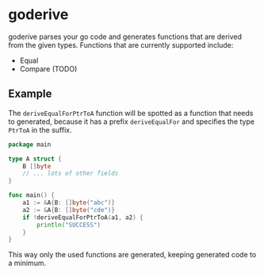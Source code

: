 # goderive

goderive parses your go code and generates functions that are derived from the given types. Functions that are currently supported include:

  - Equal
  - Compare (TODO)

## Example

The `deriveEqualForPtrToA` function will be spotted as a function that needs to generated, because it has a prefix `deriveEqualFor` and specifies the type `PtrToA` in the suffix.

```go
package main

type A struct {
	B []byte
	// ... lots of other fields
}

func main() {
	a1 := &A{B: []byte("abc")}
	a2 := &A{B: []byte("cde")}
	if !deriveEqualForPtrToA(a1, a2) {
		println("SUCCESS")
	}
}
```

This way only the used functions are generated, keeping generated code to a minimum.
